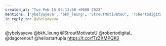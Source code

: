 ```yaml
---
created_at: "Tue Feb 15 03:13:50 +0000 2022"
mentions: ['ybelyayeva', 'bkh_leung', 'StroutMotivateU', 'robertodigital_', 'dagorenouf', 'hellostartupla']
in_reply_to: @ybelyayeva
---
```


@ybelyayeva @bkh_leung @StroutMotivateU @robertodigital_ @dagorenouf @hellostartupla https://t.co/fTzZXMPQK0